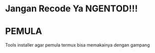 # Jangan Recode Ya NGENTOD!!!
# PEMULA
Tools installer agar pemula termux bisa memakainya dengan gampang
